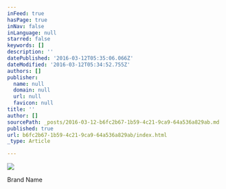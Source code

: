 ```yaml
---
inFeed: true
hasPage: true
inNav: false
inLanguage: null
starred: false
keywords: []
description: ''
datePublished: '2016-03-12T05:35:06.066Z'
dateModified: '2016-03-12T05:34:52.755Z'
authors: []
publisher:
  name: null
  domain: null
  url: null
  favicon: null
title: ''
author: []
sourcePath: _posts/2016-03-12-b6fc2b67-1b59-4c21-9ca9-64a536a829ab.md
published: true
url: b6fc2b67-1b59-4c21-9ca9-64a536a829ab/index.html
_type: Article

---
```

![](https://the-grid-user-content.s3-us-west-2.amazonaws.com/022a0013-7b40-49c2-ba21-40be7fc9bb8c.jpg)

Brand Name